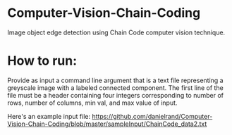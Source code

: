 # Computer-Vision-Chain-Coding
Image object edge detection using Chain Code computer vision technique. 

# How to run:
Provide as input a command line argument that is a text file representing a greyscale image with a labeled connected component.
The first line of the file must be a header containing four integers corresponding to number of rows, number of columns, min val, and max value of input.

Here's an example input file: https://github.com/danielrand/Computer-Vision-Chain-Coding/blob/master/sampleInput/ChainCode_data2.txt

